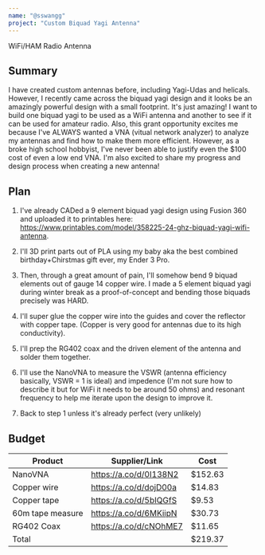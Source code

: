 ```yaml
---
name: "@sswangg"
project: "Custom Biquad Yagi Antenna"
---
```


WiFi/HAM Radio Antenna

## Summary

I have created custom antennas before, including Yagi-Udas and helicals. However, I recently came across the biquad yagi design and it looks be an amazingly powerful design with a small footprint. It's just amazing! I want to build one biquad yagi to be used as a WiFi antenna and another to see if it can be used for amateur radio. 
Also, this grant opportunity excites me because I've ALWAYS wanted a VNA (vitual network analyzer) to analyze my antennas and find how to make them more efficient. However, as a broke high school hobbyist, I've never been able to justify even the $100 cost of even a low end VNA.
I'm also excited to share my progress and design process when creating a new antenna!

## Plan

1. I've already CADed a 9 element biquad yagi design using Fusion 360 and uploaded it to printables here: https://www.printables.com/model/358225-24-ghz-biquad-yagi-wifi-antenna.

2. I'll 3D print parts out of PLA using my baby aka the best combined birthday+Chirstmas gift ever, my Ender 3 Pro.

3. Then, through a great amount of pain, I'll somehow bend 9 biquad elements out of gauge 14 copper wire. I made a 5 element biquad yagi during winter break as a proof-of-concept and bending those biquads precisely was HARD.

4. I'll super glue the copper wire into the guides and cover the reflector with copper tape. (Copper is very good for antennas due to its high conductivity).

5. I'll prep the RG402 coax and the driven element of the antenna and solder them together.

6. I'll use the NanoVNA to measure the VSWR (antenna efficiency basically, VSWR = 1 is ideal) and impedence (I'm not sure how to describe it but for WiFi it needs to be around 50 ohms) and resonant frequency to help me iterate upon the design to improve it.

7. Back to step 1 unless it's already perfect (very unlikely)

## Budget

| Product         | Supplier/Link                         | Cost   |
| --------------- | ------------------------------------- | ------ |
| NanoVNA         | https://a.co/d/0I138N2                | $152.63|
| Copper wire     | https://a.co/d/dojD00a                | $14.83 |
| Copper tape     | https://a.co/d/5bIQGfS                | $9.53  |
| 60m tape measure| https://a.co/d/6MKiipN                | $30.73 |
| RG402 Coax      | https://a.co/d/cNOhME7                | $11.65 |
| Total           |                                       | $219.37|
